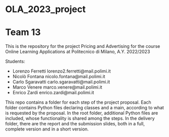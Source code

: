 # OLA_2023_project
# Team 13
This is the repository for the project Pricing and Advertising for the course Online Learning Applications at Politecnico di Milano, A.Y. 2022/2023

Students:
<ul>
  <li>Lorenzo Ferretti lorenzo2.ferretti@mail.polimi.it</li>
<li>Nicolò Fontana nicolo.fontana@mail.polimi.it</li>
<li>Carlo Sgaravatti carlo.sgaravatti@mail.polimi.it</li>
<li>Marco Venere marco.venere@mail.polimi.it</li>
<li>Enrico Zardi enrico.zardi@mail.polimi.it</li>
</ul>

This repo contains a folder for each step of the project proposal. Each folder contains Python files declaring classes and a main, according to what is requested by the proposal.
In the root folder, additional Python files are included, whose functionality is shared among the steps.
In the delivery folder, there are the report and the submission slides, both in a full, complete version and in a short version.
